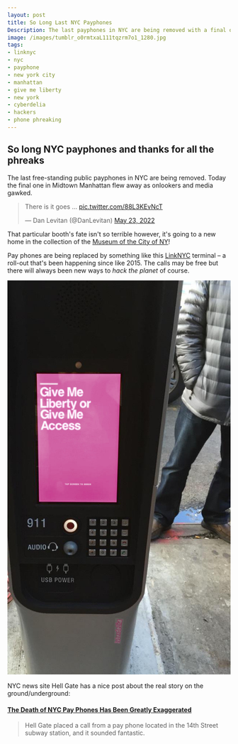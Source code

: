 ```yaml
---
layout: post
title: So Long Last NYC Payphones
Description: The last payphones in NYC are being removed with a final one from Manhattan going today. To be replaced by LinkNYC terminals. Thanks for all the phreaks.
image: /images/tumblr_o0rmtxaL111tqzrm7o1_1280.jpg
tags:
- linknyc
- nyc
- payphone
- new york city
- manhattan
- give me liberty
- new york
- cyberdelia
- hackers
- phone phreaking
---
```

## So long NYC payphones and thanks for all the phreaks

The last free-standing public payphones in NYC are being removed. Today the final one in Midtown Manhattan flew away as onlookers and media gawked.

<blockquote class="twitter-tweet"><p lang="en" dir="ltr">There is it goes … <a href="https://t.co/88L3KEvNcT">pic.twitter.com/88L3KEvNcT</a></p>&mdash; Dan Levitan (@DanLevitan) <a href="https://twitter.com/DanLevitan/status/1528745278139924480?ref_src=twsrc%5Etfw">May 23, 2022</a></blockquote> <script async src="https://platform.twitter.com/widgets.js" charset="utf-8"></script>

That particular booth's fate isn't so terrible however, it's going to a new home in the collection of the [Museum of the City of NY](https://www.mcny.org/)!

Pay phones are being replaced by something like this [LinkNYC](https://www.link.nyc/) terminal – a roll-out that's been happening since like 2015. The calls may be free but there will always been new ways to _hack the planet_ of course.

 ![A LinkNYC modern payphone terminal in New York City with features like USB charging port, wifi and digital display screen. This one with a pink image with bold white text 'Give Me Liberty or Give Me Access' as seen in Hackers (1995) movie. A CyberdeliaNYC sticker can also be seen on it.](/images/tumblr_o0rmtxaL111tqzrm7o1_1280.jpg) 

 NYC news site Hell Gate has a nice post about the real story on the ground/underground:
 
 #### [The Death of NYC Pay Phones Has Been Greatly Exaggerated](https://www.hellgatenyc.com/the-death-of-nyc-payphones-lies/)

 > Hell Gate placed a call from a pay phone located in the 14th Street subway station, and it sounded fantastic.

 

